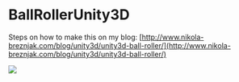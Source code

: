 BallRollerUnity3D
=================
Steps on how to make this on my blog: [http://www.nikola-breznjak.com/blog/unity3d/unity3d-ball-roller/](http://www.nikola-breznjak.com/blog/unity3d/unity3d-ball-roller/)

![](http://www.nikola-breznjak.com/blog/wp-content/uploads/2015/01/Unity3dBallRoller.png)